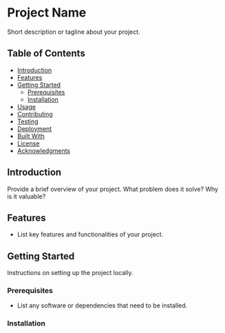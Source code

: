 # Project Name

Short description or tagline about your project.

## Table of Contents

- [Introduction](#introduction)
- [Features](#features)
- [Getting Started](#getting-started)
  - [Prerequisites](#prerequisites)
  - [Installation](#installation)
- [Usage](#usage)
- [Contributing](#contributing)
- [Testing](#testing)
- [Deployment](#deployment)
- [Built With](#built-with)
- [License](#license)
- [Acknowledgments](#acknowledgments)

## Introduction

Provide a brief overview of your project. What problem does it solve? Why is it valuable?

## Features

- List key features and functionalities of your project.

## Getting Started

Instructions on setting up the project locally.

### Prerequisites

- List any software or dependencies that need to be installed.

### Installation
